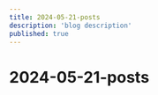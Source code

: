 ```yaml
---
title: 2024-05-21-posts
description: 'blog description'
published: true
---
```


# 2024-05-21-posts

